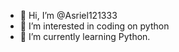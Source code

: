 - 👋 Hi, I’m @Asriel121333
- 👀 I’m interested in coding on python
- 🌱 I’m currently learning Python.

<!---
Asriel121333/Asriel121333 is a ✨ special ✨ repository because its `README.md` (this file) appears on your GitHub profile.
You can click the Preview link to take a look at your changes.
--->
